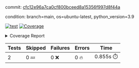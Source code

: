 commit: [cfc12e96a7ca0cf800bceed8a15356f997d8f44a](https://github.com/rcmdnk/s3-reader/tree/cfc12e96a7ca0cf800bceed8a15356f997d8f44a)

condition: branch=main, os=ubuntu-latest, python_version=3.9

[![test](https://github.com/rcmdnk/s3-reader/actions/workflows/test.yml/badge.svg)](https://github.com/rcmdnk/s3-reader/actions/runs/13266076069)
<a href="https://github.com/rcmdnk/s3-reader/blob/cfc12e96a7ca0cf800bceed8a15356f997d8f44a/README.md"><img alt="Coverage" src="https://img.shields.io/badge/Coverage-35%25-red.svg" /></a><details><summary>Coverage Report </summary><table><tr><th>File</th><th>Stmts</th><th>Miss</th><th>Cover</th><th>Missing</th></tr><tbody><tr><td colspan="5"><b>src/s3_reader</b></td></tr><tr><td>&nbsp; &nbsp;<a href="https://github.com/rcmdnk/s3-reader/blob/cfc12e96a7ca0cf800bceed8a15356f997d8f44a/src/s3_reader/file.py">file.py</a></td><td>91</td><td>62</td><td>32%</td><td><a href="https://github.com/rcmdnk/s3-reader/blob/cfc12e96a7ca0cf800bceed8a15356f997d8f44a/src/s3_reader/file.py#L59-L62">59&ndash;62</a>, <a href="https://github.com/rcmdnk/s3-reader/blob/cfc12e96a7ca0cf800bceed8a15356f997d8f44a/src/s3_reader/file.py#L65">65</a>, <a href="https://github.com/rcmdnk/s3-reader/blob/cfc12e96a7ca0cf800bceed8a15356f997d8f44a/src/s3_reader/file.py#L68-L75">68&ndash;75</a>, <a href="https://github.com/rcmdnk/s3-reader/blob/cfc12e96a7ca0cf800bceed8a15356f997d8f44a/src/s3_reader/file.py#L78-L80">78&ndash;80</a>, <a href="https://github.com/rcmdnk/s3-reader/blob/cfc12e96a7ca0cf800bceed8a15356f997d8f44a/src/s3_reader/file.py#L84-L90">84&ndash;90</a>, <a href="https://github.com/rcmdnk/s3-reader/blob/cfc12e96a7ca0cf800bceed8a15356f997d8f44a/src/s3_reader/file.py#L94-L98">94&ndash;98</a>, <a href="https://github.com/rcmdnk/s3-reader/blob/cfc12e96a7ca0cf800bceed8a15356f997d8f44a/src/s3_reader/file.py#L103-L148">103&ndash;148</a>, <a href="https://github.com/rcmdnk/s3-reader/blob/cfc12e96a7ca0cf800bceed8a15356f997d8f44a/src/s3_reader/file.py#L151-L164">151&ndash;164</a></td></tr><tr><td><b>TOTAL</b></td><td><b>96</b></td><td><b>62</b></td><td><b>35%</b></td><td>&nbsp;</td></tr></tbody></table></details>

| Tests | Skipped | Failures | Errors | Time |
| ----- | ------- | -------- | -------- | ------------------ |
| 2 | 0 :zzz: | 0 :x: | 0 :fire: | 0.855s :stopwatch: |

